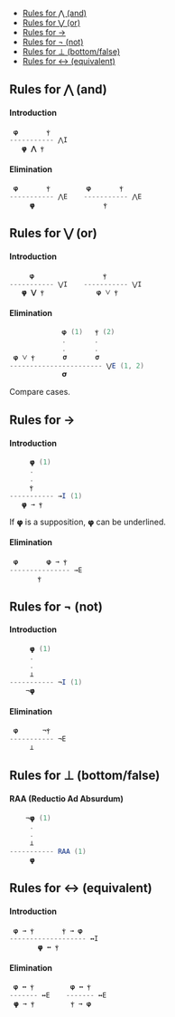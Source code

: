 - [Rules for ⋀ (and)](#rule-and)
- [Rules for ⋁ (or)](#rule-or)
- [Rules for →](#rule-arrow)
- [Rules for ¬ (not)](#rule-not)
- [Rules for ⊥ (bottom/false)](#rule-bottom)
- [Rules for ↔ (equivalent)](#rule-equivalent)

<a name="rule-and"></a>
## Rules for ⋀ (and)

#### Introduction
```java
 𝞅       ⲯ
----------- ⋀I
   𝞅 ⋀ ⲯ
```

#### Elimination
```java
 𝞅       ⲯ         𝞅       ⲯ
----------- ⋀E    ----------- ⋀E
     𝞅                 ⲯ
```

<a name="rule-or"></a>
## Rules for ⋁ (or)

#### Introduction
```java
     𝞅                 ⲯ
----------- ⋁I    ----------- ⋁I
   𝞅 ⋁ ⲯ             𝞅 ⋁ ⲯ
```

#### Elimination
```java
             𝞅 (1)   ⲯ (2)
             .       .
             .       .
 𝞅 ⋁ ⲯ       𝞂       𝞂
----------------------- ⋁E (1, 2)
             𝞂
```

Compare cases.

<a name="rule-arrow"></a>
## Rules for →

#### Introduction
```java
     𝞅 (1)
     .
     .
     ⲯ
----------- →I (1)
   𝞅 → ⲯ
```

If 𝞅 is a supposition, 𝞅 can be underlined.

#### Elimination
```java
 𝞅       𝞅 → ⲯ
--------------- →E
       ⲯ
```

<a name="rule-not"></a>
## Rules for ¬ (not)

#### Introduction
```java
     𝞅 (1)
     .
     .
     ⊥
----------- ¬I (1)
    ¬𝞅
```

#### Elimination
```java
 𝞅      ¬ⲯ
----------- ¬E
     ⊥
```

<a name="rule-bottom"></a>
## Rules for ⊥ (bottom/false)

#### RAA (Reductio Ad Absurdum)
```java
    ¬𝞅 (1)
     .
     .
     ⊥
----------- RAA (1)
     𝞅
```

<a name="rule-equivalent"></a>
## Rules for ↔ (equivalent)

#### Introduction
```java
 𝞅 → ⲯ       ⲯ → 𝞅
------------------- ↔I
       𝞅 ↔ ⲯ 
```

#### Elimination
```java
 𝞅 ↔ ⲯ         𝞅 ↔ ⲯ
------- ↔E    ------- ↔E
 𝞅 → ⲯ         ⲯ → 𝞅
```
